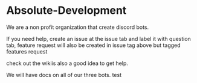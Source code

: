 # Absolute-Development

We are a non profit organization that create discord bots. 

If you need help, create an issue at the issue tab and label it with question tab, feature request will also be created in issue tag above but tagged features request

check out the wikiis also a good idea to get help.

We will have docs on all of our three bots.
test
